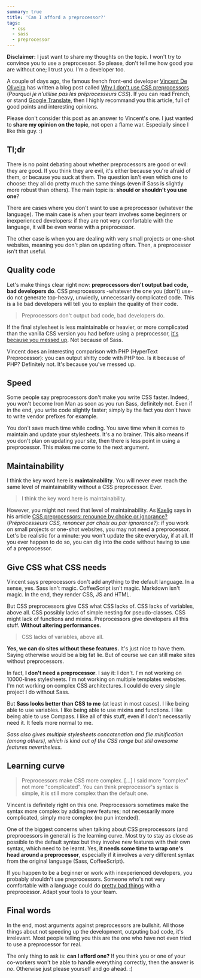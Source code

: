 ```yaml
---
summary: true
title: 'Can I afford a preprocessor?'
tags:
  - css
  - sass
  - preprocessor
---
```


**Disclaimer:** I just want to share my thoughts on the topic. I won't try to convince you to use a preprocessor. So please, don't tell me how good you are without one; I trust you. I'm a developer too.

A couple of days ago, the famous french front-end developer [Vincent De Oliveira](https://twitter.com/iamvdo) has written a blog post called [Why I don't use CSS preprocessors](http://blog.iamvdo.me/post/45259636008/pourquoi-je-nutilise-pas-les-preprocesseurs-css) (_Pourquoi je n'utilise pas les préprocesseurs CSS_). If you can read French, or stand [Google Translate](https://translate.google.fr/translate?sl=fr&tl=en&js=n&prev=_t&hl=fr&ie=UTF-8&eotf=1&u=http%3A%2F%2Fblog.iamvdo.me%2Fpost%2F45259636008%2Fpourquoi-je-nutilise-pas-les-preprocesseurs-css), then I highly recommand you this article, full of good points and interesting opinions.

Please don't consider this post as an answer to Vincent's one. I just wanted to **share my opinion on the topic**, not open a flame war. Especially since I like this guy. :)

## Tl;dr

There is no point debating about whether preprocessors are good or evil: they are good. If you think they are evil, it's either because you're afraid of them, or because you suck at them. The question isn't even which one to choose: they all do pretty much the same things (even if Sass is slightly more robust than others). The main topic is: **should or shouldn't you use one**?

There are cases where you don't want to use a preprocessor (whatever the language). The main case is when your team involves some beginners or inexperienced developers: if they are not very comfortable with the language, it will be even worse with a preprocessor.

The other case is when you are dealing with very small projects or one-shot websites, meaning you don't plan on updating often. Then, a preprocessor isn't that useful.

## Quality code

Let's make things clear right now: **preprocessors don't output bad code, bad developers do**. CSS preprocessors -whatever the one you (don't) use- do not generate top-heavy, unwiedly, unnecessarily complicated code. This is a lie bad developers will tell you to explain the quality of their code.

> Preprocessors don't output bad code, bad developers do.

If the final stylesheet is less maintainable or heavier, or more complicated than the vanilla CSS version you had before using a preprocessor, [it's because you messed up](http://pastebin.com/Jy9PqFTy). Not because of Sass.

Vincent does an interesting comparison with PHP (HyperText Preprocessor): you can output shitty code with PHP too. Is it because of PHP? Definitely not. It's because you've messed up.

## Speed

Some people say preprocessors don't make you write CSS faster. Indeed, you won't become Iron Man as soon as you run Sass, definitely not. Even if in the end, you write code slightly faster; simply by the fact you don't have to write vendor prefixes for example.

You don't save much time while coding. You save time when it comes to maintain and update your stylesheets. It's a no brainer. This also means if you don't plan on updating your site, then there is less point in using a preprocessor. This makes me come to the next argument.

## Maintainability

I think the key word here is **maintainability**. You will never ever reach the same level of maintainability without a CSS preprocessor. Ever.

> I think the key word here is maintainability.

However, you might not need that level of maintainability. As [Kaelig](https://twitter.com/kaelig) says in his article [CSS preprocessors: renounce by choice or ignorance?](http://blog.kaelig.fr/post/24877648508/preprocesseurs-css-renoncer-par-choix-ou-par) (_Préprocesseurs CSS, renoncer par choix ou par ignorance?_): if you work on small projects or one-shot websites, you may not need a preprocessor. Let's be realistic for a minute: you won't update the site everyday, if at all. If you ever happen to do so, you can dig into the code without having to use of a preprocessor.

## Give CSS what CSS needs

Vincent says preprocessors don't add anything to the default language. In a sense, yes. Sass isn't magic. CoffeeScript isn't magic. Markdown isn't magic. In the end, they render CSS, JS and HTML.

But CSS preprocessors give CSS what CSS lacks of. CSS lacks of variables, above all. CSS possibly lacks of simple nesting for pseudo-classes. CSS might lack of functions and mixins. Preprocessors give developers all this stuff. **Without altering performances**.

> CSS lacks of variables, above all.

**Yes, we can do sites without these features.** It's just nice to have them. Saying otherwise would be a big fat lie. But of course we can still make sites without preprocessors.

In fact, **I don't need a preprocessor**. I say it: I don't. I'm not working on 10000-lines stylesheets. I'm not working on multiple templates websites. I'm not working on complex CSS architectures. I could do every single project I do without Sass.

But **Sass looks better than CSS to me** (at least in most cases). I like being able to use variables. I like being able to use mixins and functions. I like being able to use Compass. I like all of this stuff, even if I don't necessarily need it. It feels more normal to me.

_Sass also gives multiple stylesheets concatenation and file minification (among others), which is kind out of the CSS range but still awesome features nevertheless._

## Learning curve

> Preprocessors make CSS more complex. [...] I said more "complex" not more "complicated". You can think preprocessor's syntax is simple, it is still more complex than the default one.

Vincent is definitely right on this one. Preprocessors sometimes make the syntax more complex by adding new features; not necessarily more complicated, simply more complex (no pun intended).

One of the biggest concerns when talking about CSS preprocessors (and preprocessors in general) is the learning curve. Most try to stay as close as possible to the default syntax but they involve new features with their own syntax, which need to be learnt. Yes, **it needs some time to wrap one's head around a preprocessor**, especially if it involves a very different syntax from the original language (Sass, CoffeeScript).

If you happen to be a beginner or work with inexperienced developers, you probably shouldn't use preprocessors. Someone who's not very comfortable with a language could do [pretty bad things](http://pastebin.com/Jy9PqFTy) with a preprocessor. Adapt your tools to your team.

## Final words

In the end, most arguments against preprocessors are bullshit. All those things about not speeding up the development, outputing bad code, it's irrelevant. Most people telling you this are the one who have not even tried to use a preprocessor for real.

The only thing to ask is: **can I afford one?** If you think you or one of your co-workers won't be able to handle everything correctly, then the answer is _no_. Otherwise just please yourself and go ahead. :)
